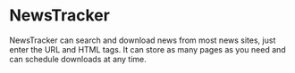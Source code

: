 # NewsTracker

NewsTracker can search and download news from most news sites, just enter the URL and HTML tags. It can store as many pages as you need and can schedule downloads at any time.
